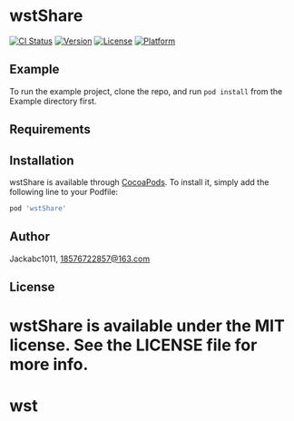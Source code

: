 # wstShare

[![CI Status](https://img.shields.io/travis/Jackabc1011/wstShare.svg?style=flat)](https://travis-ci.org/Jackabc1011/wstShare)
[![Version](https://img.shields.io/cocoapods/v/wstShare.svg?style=flat)](https://cocoapods.org/pods/wstShare)
[![License](https://img.shields.io/cocoapods/l/wstShare.svg?style=flat)](https://cocoapods.org/pods/wstShare)
[![Platform](https://img.shields.io/cocoapods/p/wstShare.svg?style=flat)](https://cocoapods.org/pods/wstShare)

## Example

To run the example project, clone the repo, and run `pod install` from the Example directory first.

## Requirements

## Installation

wstShare is available through [CocoaPods](https://cocoapods.org). To install
it, simply add the following line to your Podfile:

```ruby
pod 'wstShare'
```

## Author

Jackabc1011, 18576722857@163.com

## License

wstShare is available under the MIT license. See the LICENSE file for more info.
=======
# wst
